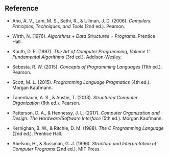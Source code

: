 
## Reference

* Aho, A. V., Lam, M. S., Sethi, R., & Ullman, J. D. (2006). *Compilers: Principles, Techniques, and Tools* (2nd ed.). Pearson.

* Wirth, N. (1976). *Algorithms + Data Structures = Programs*. Prentice Hall.

* Knuth, D. E. (1997). *The Art of Computer Programming, Volume 1: Fundamental Algorithms* (3rd ed.). Addison-Wesley.

* Sebesta, R. W. (2015). *Concepts of Programming Languages* (11th ed.). Pearson.

* Scott, M. L. (2015). *Programming Language Pragmatics* (4th ed.). Morgan Kaufmann.

* Tanenbaum, A. S., & Austin, T. (2013). *Structured Computer Organization* (6th ed.). Pearson.

* Patterson, D. A., & Hennessy, J. L. (2017). *Computer Organization and Design: The Hardware/Software Interface* (5th ed.). Morgan Kaufmann.

* Kernighan, B. W., & Ritchie, D. M. (1988). *The C Programming Language* (2nd ed.). Prentice Hall.

* Abelson, H., & Sussman, G. J. (1996). *Structure and Interpretation of Computer Programs* (2nd ed.). MIT Press.

